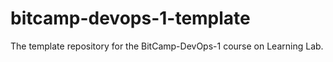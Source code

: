 # bitcamp-devops-1-template
The template repository for the BitCamp-DevOps-1 course on Learning Lab.
